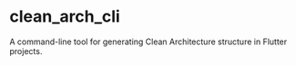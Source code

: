 # clean_arch_cli
A command-line tool for generating Clean Architecture structure in Flutter projects.
